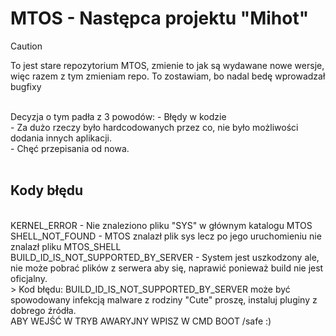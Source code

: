 # MTOS - Następca projektu "Mihot"
> [!CAUTION]
> To jest stare repozytorium MTOS, zmienie to jak są wydawane nowe wersje, więc razem z tym zmieniam repo. To zostawiam, bo nadal bedę wprowadzał bugfixy
<br>
Decyzja o tym padła z 3 powodów:
- Błędy w kodzie
<br>
- Za dużo rzeczy było hardcodowanych przez co, nie było możliwości dodania innych aplikacji.
<br>
- Chęć przepisania od nowa.
<br>
<br>

## Kody błędu

<br>
KERNEL_ERROR - Nie znaleziono pliku "SYS" w głównym katalogu MTOS
<br>
SHELL_NOT_FOUND - MTOS znalazł plik sys lecz po jego uruchomieniu nie znalazł pliku MTOS_SHELL
<br>
BUILD_ID_IS_NOT_SUPPORTED_BY_SERVER - System jest uszkodzony ale, nie może pobrać plików z serwera aby się, naprawić ponieważ build nie jest oficjalny.
<br>
> Kod błędu: BUILD_ID_IS_NOT_SUPPORTED_BY_SERVER  może być spowodowany infekcją malware z rodziny "Cute" proszę, instaluj pluginy z dobrego źródła.
<br>
ABY WEJŚĆ W TRYB AWARYJNY WPISZ W CMD BOOT /safe :)


